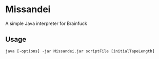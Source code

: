 # Missandei
A simple Java interpreter for Brainfuck

## Usage
```commandline
java [-options] -jar Missandei.jar scriptFile [initialTapeLength]
```
